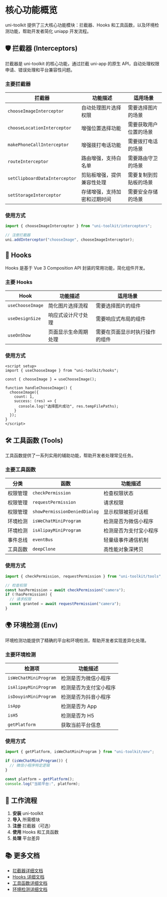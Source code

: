 # 核心功能概览

uni-toolkit 提供了三大核心功能模块：拦截器、Hooks 和工具函数，以及环境检测功能，帮助开发者简化 uniapp 开发流程。

## 🛡️ 拦截器 (Interceptors)

拦截器是 uni-toolkit 的核心功能，通过拦截 uni-app 的原生 API，自动处理权限申请、错误处理和平台兼容性问题。

### 主要拦截器

| 拦截器                        | 功能描述                     | 适用场景               |
| ----------------------------- | ---------------------------- | ---------------------- |
| `chooseImageInterceptor`      | 自动处理图片选择权限         | 需要选择图片的场景     |
| `chooseLocationInterceptor`   | 增强位置选择功能             | 需要获取用户位置的场景 |
| `makePhoneCallInterceptor`    | 增强拨打电话功能             | 需要拨打电话的场景     |
| `routeInterceptor`            | 路由增强，支持白名单         | 需要路由守卫的场景     |
| `setClipboardDataInterceptor` | 剪贴板增强，提供兼容性处理   | 需要复制到剪贴板的场景 |
| `setStorageInterceptor`       | 存储增强，支持加密和过期时间 | 需要安全存储的场景     |

### 使用方式

```typescript
import { chooseImageInterceptor } from "uni-toolkit/interceptors";

// 注册拦截器
uni.addInterceptor("chooseImage", chooseImageInterceptor);
```

## 🎣 Hooks

Hooks 是基于 Vue 3 Composition API 封装的常用功能，简化组件开发。

### 主要 Hooks

| Hook             | 功能描述             | 适用场景                       |
| ---------------- | -------------------- | ------------------------------ |
| `useChooseImage` | 简化图片选择流程     | 需要选择图片的组件             |
| `useDesignSize`  | 响应式设计尺寸处理   | 需要响应式布局的组件           |
| `useOnShow`      | 页面显示生命周期处理 | 需要在页面显示时执行操作的组件 |

### 使用方式

```vue
<script setup>
import { useChooseImage } from "uni-toolkit/hooks";

const { chooseImage } = useChooseImage();

function handleChooseImage() {
  chooseImage({
    count: 1,
    success: (res) => {
      console.log("选择图片成功", res.tempFilePaths);
    }
  });
}
</script>
```

## 🛠️ 工具函数 (Tools)

工具函数提供了一系列实用的辅助功能，帮助开发者处理常见任务。

### 主要工具函数

| 分类     | 函数                         | 功能描述               |
| -------- | ---------------------------- | ---------------------- |
| 权限管理 | `checkPermission`            | 检查权限状态           |
| 权限管理 | `requestPermission`          | 请求权限               |
| 权限管理 | `showPermissionDeniedDialog` | 显示权限被拒对话框     |
| 环境检测 | `isWeChatMiniProgram`        | 检测是否为微信小程序   |
| 环境检测 | `isAlipayMiniProgram`        | 检测是否为支付宝小程序 |
| 事件总线 | `eventBus`                   | 轻量级事件通信机制     |
| 工具函数 | `deepClone`                  | 高性能对象深拷贝       |

### 使用方式

```typescript
import { checkPermission, requestPermission } from "uni-toolkit/tools";

// 检查权限
const hasPermission = await checkPermission("camera");
if (!hasPermission) {
  // 请求权限
  const granted = await requestPermission("camera");
}
```

## 🌍 环境检测 (Env)

环境检测功能提供了精确的平台和环境检测，帮助开发者实现差异化处理。

### 主要环境检测

| 检测项                | 功能描述               |
| --------------------- | ---------------------- |
| `isWeChatMiniProgram` | 检测是否为微信小程序   |
| `isAlipayMiniProgram` | 检测是否为支付宝小程序 |
| `isDouyinMiniProgram` | 检测是否为抖音小程序   |
| `isApp`               | 检测是否为 App         |
| `isH5`                | 检测是否为 H5          |
| `getPlatform`         | 获取当前平台信息       |

### 使用方式

```typescript
import { getPlatform, isWeChatMiniProgram } from "uni-toolkit/env";

if (isWeChatMiniProgram()) {
  // 微信小程序特定逻辑
}

const platform = getPlatform();
console.log("当前平台:", platform);
```

## 🔄 工作流程

1. **安装** uni-toolkit
2. **导入** 所需模块
3. **注册** 拦截器（可选）
4. **使用** Hooks 和工具函数
5. **处理** 平台差异

## 📚 更多文档

- [拦截器详细文档](/guide/interceptors)
- [Hooks 详细文档](/guide/hooks)
- [工具函数详细文档](/guide/tools)
- [环境检测详细文档](/guide/env)
